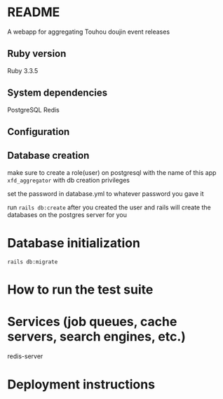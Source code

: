 # README
A webapp for aggregating Touhou doujin event releases

## Ruby version

Ruby 3.3.5

## System dependencies

PostgreSQL
Redis

## Configuration

## Database creation

make sure to create a role(user) on postgresql with the name of this app `xfd_aggregator` with db creation privileges

set the password in database.yml to whatever password you gave it

run `rails db:create` after you created the user and rails will create the databases on the postgres server for you

# Database initialization

`rails db:migrate`

# How to run the test suite

# Services (job queues, cache servers, search engines, etc.)

redis-server

# Deployment instructions
